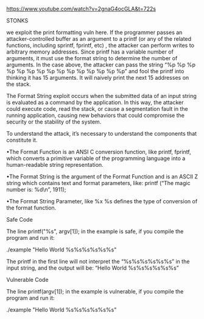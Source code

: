 https://www.youtube.com/watch?v=2gnaG4ocGLA&t=722s

STONKS

we exploit the print formatting vuln here.
If the programmer passes an attacker-controlled buffer as an argument to a printf (or any of the related functions, including sprintf, fprintf, etc)
, the attacker can perform writes to arbitrary memory addresses.
Since printf has a variable number of arguments, it must use the format string to determine the number of arguments. In the case above, 
the attacker can pass the string “%p %p %p %p %p %p %p %p %p %p %p %p %p %p %p” and 
fool the printf into thinking it has 15 arguments. It will naively print the next 15 addresses on the stack.

The Format String exploit occurs when the submitted data of an input string is evaluated as a command by the application. In this way, the attacker could execute code, read the stack, or cause a segmentation fault in the running application, causing new behaviors that could compromise the security or the stability of the system.

To understand the attack, it’s necessary to understand the components that constitute it.

•The Format Function is an ANSI C conversion function, like printf, fprintf, which converts a primitive variable of
the programming language into a human-readable string representation.

•The Format String is the argument of the Format Function and is an ASCII Z string which contains text 
and format parameters, like: printf (“The magic number is: %d\n”, 1911);

•The Format String Parameter, like %x %s defines the type of conversion of the format function.


Safe Code

The line printf("%s", argv[1]); in the example is safe, if you compile the program and run it:

./example "Hello World %s%s%s%s%s%s"

The printf in the first line will not interpret the “%s%s%s%s%s%s” in the input string, and the output will be: “Hello World %s%s%s%s%s%s”


Vulnerable Code

The line printf(argv[1]); in the example is vulnerable, if you compile the program and run it:

./example "Hello World %s%s%s%s%s%s"
